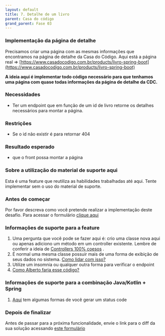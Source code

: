 ```yaml
---
layout: default
title: 7. Detalhe de um livro
parent: Casa do código
grand_parent: Fase 03
---
```


### **Implementação da página de detalhe**

Precisamos criar uma página com as mesmas informações que encontramos na página de detalhe da Casa do Código. Aqui está a página real => [https://www.casadocodigo.com.br/products/livro-spring-boot](https://www.casadocodigo.com.br/products/livro-spring-boot)

**A ideia aqui é implementar todo código necessário para que tenhamos uma página com quase todas informações da página de detalhe da CDC.**

### **Necessidades**

*   Ter um endpoint que em função de um id de livro retorne os detalhes necessários para montar a página.

### **Restrições**

*   Se o id não existir é para retornar 404

### **Resultado esperado**

*   que o front possa montar a página

### **Sobre a utilização do material de suporte aqui**

Esta é uma feature que reutiliza as habilidades trabalhadas até aqui. Tente implementar sem o uso do material de suporte. 

### Antes de começar

Por favor descreva como você pretende realizar a implementação deste desafio. Para acessar o formulário [clique aqui](https://forms.gle/YTYdUMkVHZuPByaD6)

### **Informações de suporte para a feature**

1. Uma pergunta que você pode se fazer aqui é: crio uma classe nova aqui ou apenas adiciono um método em um controller existente. Lembre de conferir a ideia de [Controllers 100% coesos](https://youtu.be/NNKG2TFctfo) .
2.  É normal uma mesma classe possuir mais de uma forma de exibição de seus dados no sistema. [Como lidar com isso?](https://youtu.be/iyM12hm0Jig)
3.  Utilize um insomnia ou qualquer outra forma para verificar o endpoint
4.  [Como Alberto faria esse código?](https://youtu.be/U9taG94p9uc)

### Informações de suporte para a combinação Java/Kotlin + Spring

1.  [Aqui](https://youtu.be/CWe1yokaPf4) tem algumas formas de você gerar um status code

### Depois de finalizar

Antes de passar para a próxima funcionalidade, envie o link para o diff da sua solução acessando [este formulário](https://forms.gle/Tn4qw9ZqtWUUYMyi8)
